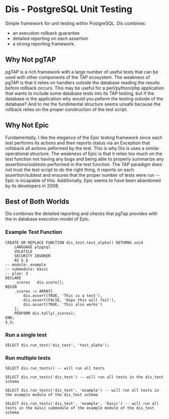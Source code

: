 # Dis - PostgreSQL Unit Testing

Simple framework for unit testing within PostgreSQL.  Dis combines:

* an execution rollback guarantee
* detailed reporting on each assertion
* a strong reporting framework.

## Why Not pgTAP

pgTAP is a rich framework with a large number of useful tests that can be used with other components of the TAP ecosystem.  The weakness of pgTAP is that it relies on handlers outside the database reading the results before rollback occurs.  This may be useful for a perl/python/php application that wants to include some database tests into its TAP testing, but if the database is the application why would you peform the testing outside of the database?  And to me the fundimental structure seems unsafe because the rollback relies on the proper construction of the test script.

## Why Not Epic

Fundamentally, I like the elegance of the Epic testing framework since each test performs its actions and then reports status via an Exception that rollsback all actions peformed by the test.  This is why Dis is uses a similar operational structure.  The weakness of Epic is that it relies too much on the test function not having any bugs and being able to properly summarize any assertions/subtests performed in the test function.  The TAP paradigm does not trust the test script to do the right thing, it reports on each assertion/subtest and ensures that the proper number of tests were run -- Epic is incapable of this.  Additionally, Epic seems to have been abandoned by its developers in 2008.

## Best of Both Worlds

Dis combines the detailed reporting and checks that pgTap provides with the in database execution model of Epic.

### Example Test Function
    CREATE OR REPLACE FUNCTION dis_test.test_alpha() RETURNS void
        LANGUAGE plpgsql
        VOLATILE
        SECURITY INVOKER
        AS $_$
    -- module: example
    -- submodule: basic
    -- plan: 3
    DECLARE
        _scores   dis.score[];
    BEGIN
        _scores := ARRAY[
            dis.assert(TRUE, 'This is a test'),
            dis.assert(FALSE, 'Oops this will fail'),
            dis.assert(TRUE, 'This also works')
        ];
        PERFORM dis.tally(_scores);
    END;
    $_$;

### Run a single test

    SELECT dis.run_test('dis_test', 'test_alpha');

### Run multiple tests

    SELECT dis.run_tests() -- will run all tests

    SELECT dis.run_tests('dis_test') -- will run all tests in the dis_test schema

    SELECT dis.run_tests('dis_test', 'example') -- will run all tests in the example module of the dis_test schema

    SELECT dis.run_tests('dis_test', 'example', 'basic') -- will run all tests in the basic submodule of the example module of the dis_test schema
